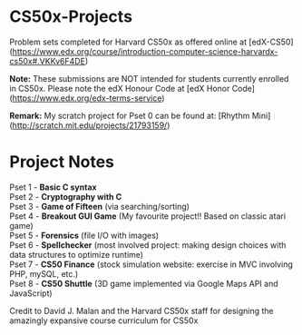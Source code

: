 CS50x-Projects
==============

Problem sets completed for Harvard CS50x as offered online at [edX-CS50] (https://www.edx.org/course/introduction-computer-science-harvardx-cs50x#.VKKv6F4DE)

**Note:** These submissions are NOT intended for students currently enrolled in CS50x. Please note the edX Honour Code at 
[edX Honor Code] (https://www.edx.org/edx-terms-service)

**Remark:** My scratch project for Pset 0 can be found at: [Rhythm Mini] (http://scratch.mit.edu/projects/21793159/)

Project Notes
==============

Pset 1 - **Basic C syntax** <br>
Pset 2 - **Cryptography with C** <br>
Pset 3 - **Game of Fifteen** (via searching/sorting) <br>
Pset 4 - **Breakout GUI Game** (My favourite project!! Based on classic atari game) <br>
Pset 5 - **Forensics** (file I/O with images) <br>
Pset 6 - **Spellchecker** (most involved project: making design choices with data structures to optimize runtime) <br>
Pset 7 - **CS50 Finance** (stock simulation website: exercise in MVC involving PHP, mySQL, etc.) <br>
Pset 8 - **CS50 Shuttle** (3D game implemented via Google Maps API and JavaScript) <br>

Credit to David J. Malan and the Harvard CS50x staff for designing the amazingly expansive course curriculum for CS50x
